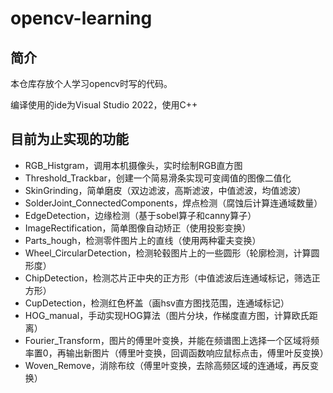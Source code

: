 # opencv-learning

## 简介

本仓库存放个人学习opencv时写的代码。

编译使用的ide为Visual Studio 2022，使用C++

## 目前为止实现的功能

- RGB_Histgram，调用本机摄像头，实时绘制RGB直方图
- Threshold_Trackbar，创建一个简易滑条实现可变阈值的图像二值化
- SkinGrinding，简单磨皮（双边滤波，高斯滤波，中值滤波，均值滤波）
- SolderJoint_ConnectedComponents，焊点检测（腐蚀后计算连通域数量）
- EdgeDetection，边缘检测（基于sobel算子和canny算子）
- ImageRectification，简单图像自动矫正（使用投影变换）
- Parts_hough，检测零件图片上的直线（使用两种霍夫变换）
- Wheel_CircularDetection，检测轮毂图片上的一些圆形（轮廓检测，计算圆形度）
- ChipDetection，检测芯片正中央的正方形（中值滤波后连通域标记，筛选正方形）
- CupDetection，检测红色杯盖（画hsv直方图找范围，连通域标记）
- HOG_manual，手动实现HOG算法（图片分块，作梯度直方图，计算欧氏距离）
- Fourier_Transform，图片的傅里叶变换，并能在频谱图上选择一个区域将频率置0，再输出新图片（傅里叶变换，回调函数响应鼠标点击，傅里叶反变换）
- Woven_Remove，消除布纹（傅里叶变换，去除高频区域的连通域，再反变换）
